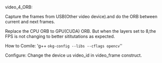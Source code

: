 video_4_ORB:

Capture the frames from USB(Other video device).and do the ORB between
current and next frames.

Replace the CPU ORB to GPU(CUDA) ORB.
But when the layers set to 8,the FPS is not changing to better sititutations as expected.

How to Comile:
'g++ `okg-config --libs --cflags opencv`''

Configure:
Change the device us video_id in video_frame construct.
